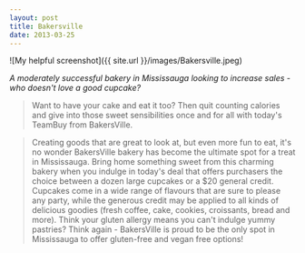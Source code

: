 ```yaml
---
layout: post
title: Bakersville
date: 2013-03-25
---
```


![My helpful screenshot]({{ site.url }}/images/Bakersville.jpeg)

*A moderately successful bakery in Mississauga looking to increase sales - who doesn't love a good cupcake?*

> Want to have your cake and eat it too? Then quit counting calories and give into those sweet sensibilities once and for all with today's TeamBuy from BakersVille.

> Creating goods that are great to look at, but even more fun to eat, it's no wonder BakersVille bakery has become the ultimate spot for a treat in Mississauga. Bring home something sweet from this charming bakery when you indulge in today's deal that offers purchasers the choice between a dozen large cupcakes or a $20 general credit. Cupcakes come in a wide range of flavours that are sure to please any party, while the generous credit may be applied to all kinds of delicious goodies (fresh coffee, cake, cookies, croissants, bread and more). Think your gluten allergy means you can't indulge yummy pastries? Think again - BakersVille is proud to be the only spot in Mississauga to offer gluten-free and vegan free options!

